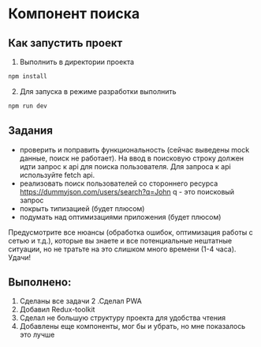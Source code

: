 # Компонент поиска

## Как запустить проект

1. Выполнить в директории проекта

```bash
npm install
```

2. Для запуска в режиме разработки выполнить

```bash
npm run dev
```

## Задания

- проверить и поправить функциональность (сейчас выведены mock данные, поиск не работает).
  На ввод в поисковую строку должен идти запрос к api для поиска пользователя.
  Для запроса к api используйте fetch api.
- реализовать поиск пользователей со стороннего ресурса https://dummyjson.com/users/search?q=John
  q - это поисковый запрос
- покрыть типизацией (будет плюсом)
- подумать над оптимизациями приложения (будет плюсом)

Предусмотрите все нюансы (обработка ошибок, оптимизация работы с сетью и т.д.), которые вы знаете и все потенциальные нештатные ситуации, но не тратьте на это слишком много времени (1-4 часа).
Удачи!

## Выполнено:

1. Сделаны все задачи
2 .Сделал PWA
3. Добавил Redux-toolkit
4. Сделал не большую структуру проекта для удобства чтения
5. Добавлены еще компоненты, мог бы и убрать, но мне показалось это лучше
